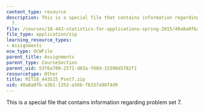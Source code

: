 ```yaml
---
content_type: resource
description: This is a special file that contains information regarding problem set
  7.
file: /courses/18-443-statistics-for-applications-spring-2015/40a8a0fba3b11352a56bf6337a98f4d9_MIT18_443S15_Pset7.zip
file_type: application/zip
learning_resource_types:
- Assignments
ocw_type: OCWFile
parent_title: Assignments
parent_type: CourseSection
parent_uid: 53f6a709-2571-d03a-f08d-15390d5782f1
resourcetype: Other
title: MIT18_443S15_Pset7.zip
uid: 40a8a0fb-a3b1-1352-a56b-f6337a98f4d9
---
```

This is a special file that contains information regarding problem set 7.

